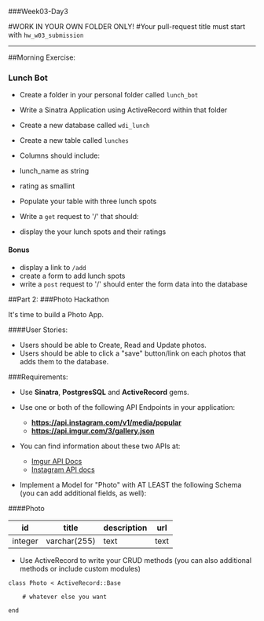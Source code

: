 ###Week03-Day3

#WORK IN YOUR OWN FOLDER ONLY!
#Your pull-request title must start with `hw_w03_submission`

---

##Morning Exercise:
### Lunch Bot


- Create a folder in your personal folder called `lunch_bot`

- Write a Sinatra Application using ActiveRecord within that folder

- Create a new database called `wdi_lunch`
- Create a new table called `lunches`
- Columns should include:
- lunch_name as string
- rating as smallint
- Populate your table with three lunch spots

- Write a `get` request to '/' that should:
- display the your lunch spots and their ratings


#### Bonus

- display a link to `/add`
- create a form to add lunch spots
- write a `post` request to '/' should enter the form data into the database


##Part 2: 
###Photo Hackathon

It's time to build a Photo App.

####User Stories:

- Users should be able to Create, Read and Update photos.
- Users should be able to click a "save" button/link on each photos that adds them to the database.

###Requirements:

- Use **Sinatra**, **PostgresSQL** and **ActiveRecord** gems.

- Use one or both of the following API Endpoints in your application:

	- **https://api.instagram.com/v1/media/popular**
	- **https://api.imgur.com/3/gallery.json**

- You can find information about these two APIs at:

	- [Imgur API Docs](https://api.imgur.com/)
	- [Instagram API docs](http://instagram.com/developer/)

- Implement a Model for "Photo" with AT LEAST the following Schema (you can add additional fields, as well):

####Photo

| id | title | description | url|
|---|--------|-------------|---------|
| integer | varchar(255)| text | text |

- Use ActiveRecord to write your CRUD methods (you can also additional methods or include custom modules)

```
class Photo < ActiveRecord::Base
	
	# whatever else you want
	
end

```

